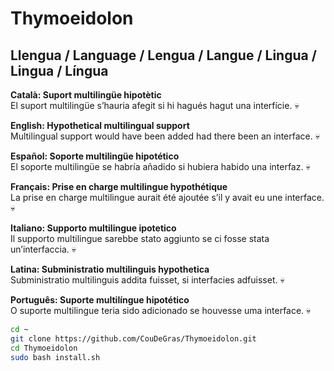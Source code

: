 # Thymoeidolon

## Llengua / Language / Lengua / Langue / Lingua / Lingua / Língua


**Català: Suport multilingüe hipotètic**  
El suport multilingüe s’hauria afegit si hi hagués hagut una interfície. 💀

**English: Hypothetical multilingual support**  
Multilingual support would have been added had there been an interface. 💀

**Español: Soporte multilingüe hipotético**  
El soporte multilingüe se habría añadido si hubiera habido una interfaz. 💀

**Français: Prise en charge multilingue hypothétique**  
La prise en charge multilingue aurait été ajoutée s’il y avait eu une interface. 💀

**Italiano: Supporto multilingue ipotetico**  
Il supporto multilingue sarebbe stato aggiunto se ci fosse stata un’interfaccia. 💀

**Latina: Subministratio multilinguis hypothetica**  
Subministratio multilinguis addita fuisset, si interfacies adfuisset. 💀

**Português: Suporte multilíngue hipotético**  
O suporte multilingue teria sido adicionado se houvesse uma interface. 💀


```bash
cd ~
git clone https://github.com/CouDeGras/Thymoeidolon.git
cd Thymoeidolon
sudo bash install.sh
```



